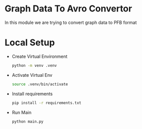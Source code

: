 # Graph Data To Avro Convertor
In this module we are trying to convert graph data to PFB format

# Local Setup 
- Create Virtual Environment 
    ```bash
    python -m venv .venv
    ```
- Activate Virtual Env
    ```bash
    source .venv/bin/activate
    ```
- Install requirements 
    ```bash
    pip install -r requirements.txt
    ```
- Run Main
    ```bash
    python main.py
    ```